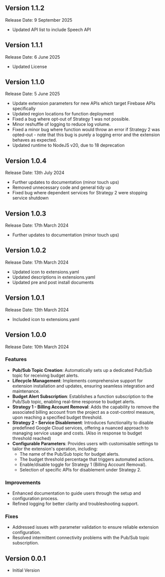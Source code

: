 ## Version 1.1.2

Release Date: 9 September 2025

- Updated API list to include Speech API

## Version 1.1.1

Release Date: 6 June 2025

- Updated License

## Version 1.1.0

Release Date: 5 June 2025

- Update extension parameters for new APIs which target Firebase APIs specifically
- Updated region locations for function deployment
- Fixed a bug where opt-out of Strategy 1 was not possible.
- Minor reshuffle of logging to reduce log volume.
- Fixed a minor bug where function would throw an error if Strategy 2 was opted-out - note that this bug is purely a logging error and the extension behaves as expected.
- Updated runtime to NodeJS v20, due to 18 deprecation

## Version 1.0.4

Release Date: 13th July 2024

- Further updates to documentation (minor touch ups)
- Removed unnecessary code and general tidy up
- Fixed bug where dependent services for Strategy 2 were stopping service shutdown

## Version 1.0.3

Release Date: 17th March 2024

- Further updates to documentation (minor touch ups)

## Version 1.0.2

Release Date: 17th March 2024

- Updated icon to extensions.yaml
- Updated descriptions in extensions.yaml
- Updated pre and post install documents

## Version 1.0.1

Release Date: 13th March 2024

- Included icon to extensions.yaml

## Version 1.0.0

Release Date: 10th March 2024

### Features

- **Pub/Sub Topic Creation**: Automatically sets up a dedicated Pub/Sub topic for receiving budget alerts.
- **Lifecycle Management**: Implements comprehensive support for extension installation and updates, ensuring seamless integration and maintenance.
- **Budget Alert Subscription**: Establishes a function subscription to the Pub/Sub topic, enabling real-time response to budget alerts.
- **Strategy 1 - Billing Account Removal**: Adds the capability to remove the associated billing account from the project as a cost-control measure, upon reaching a specified budget threshold.
- **Strategy 2 - Service Disablement**: Introduces functionality to disable predefined Google Cloud services, offering a nuanced approach to managing service usage and costs. (Also in response to budget threshold reached)
- **Configurable Parameters**: Provides users with customisable settings to tailor the extension's operation, including:
  - The name of the Pub/Sub topic for budget alerts.
  - The budget threshold percentage that triggers automated actions.
  - Enable/disable toggle for Strategy 1 (Billing Account Removal).
  - Selection of specific APIs for disablement under Strategy 2.

### Improvements

- Enhanced documentation to guide users through the setup and configuration process.
- Refined logging for better clarity and troubleshooting support.

### Fixes

- Addressed issues with parameter validation to ensure reliable extension configuration.
- Resolved intermittent connectivity problems with the Pub/Sub topic subscription.

## Version 0.0.1

- Initial Version
